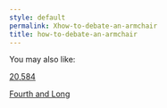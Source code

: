 ```yaml
---
style: default
permalink: Xhow-to-debate-an-armchair
title: how-to-debate-an-armchair
---
```

You may also like:

[20,584](http://scp-wiki.net/20-584)

[Fourth and Long](http://scp-wiki.net/fourth-and-long)
